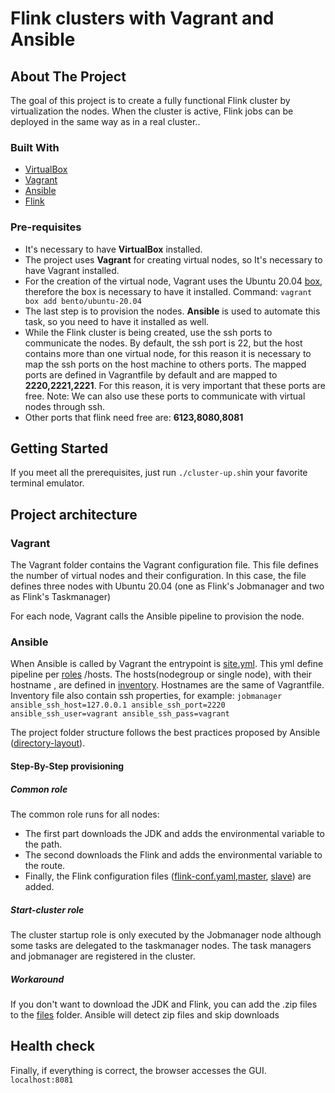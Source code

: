 # Flink clusters with Vagrant and Ansible

## About The Project

The goal of this project is to create a fully functional Flink cluster by virtualization the nodes. 
When the cluster is active, Flink jobs can be deployed in the same way as in a real cluster..

### Built With

* [VirtualBox](https://www.virtualbox.org/)
* [Vagrant](https://github.com/hashicorp/vagrant)
* [Ansible](https://github.com/ansible/ansible)
* [Flink](https://flink.apache.org/)

### Pre-requisites

* It's necessary to have **VirtualBox** installed.
* The project uses **Vagrant** for creating virtual nodes, so It's necessary to have Vagrant installed.
* For the creation of the virtual node, Vagrant uses the Ubuntu 20.04 [box](https://www.vagrantup.com/docs/boxes), 
  therefore the box is necessary to have it installed. Command: `vagrant box add bento/ubuntu-20.04`
* The last step is to provision the nodes. **Ansible** is used to automate this task, so you need to have it installed as well.
* While the Flink cluster is being created, use the ssh ports to communicate the nodes. By default, the ssh port is 22, 
  but the host contains more than one virtual node, for this reason it is necessary to map the ssh ports on the host machine to others ports. 
  The mapped ports are defined in Vagrantfile by default and are mapped to **2220,2221,2221**. For this reason, 
  it is very important that these ports are free.
  Note: We can also use these ports to communicate with virtual nodes through ssh.
* Other ports that flink need free are: **6123,8080,8081**

## Getting Started
If you meet all the prerequisites, just run `./cluster-up.sh`in your favorite terminal emulator.

## Project architecture

### Vagrant
The Vagrant folder contains the Vagrant configuration file. This file defines the number of virtual nodes and their configuration. 
In this case, the file defines three nodes with Ubuntu 20.04 (one as Flink's Jobmanager and two as Flink's Taskmanager)

For each node, Vagrant calls the Ansible pipeline to provision the node.

### Ansible 

When Ansible is called by Vagrant the entrypoint is [site.yml](ansible/site.yml). 
This yml define pipeline per [roles](https://docs.ansible.com/ansible/latest/user_guide/playbooks_reuse_roles.html) /hosts.
The hosts(nodegroup or single node), with their hostname , are defined in [inventory](ansible/inventory). Hostnames are the same of Vagrantfile.
Inventory file also contain ssh properties, for example: `jobmanager ansible_ssh_host=127.0.0.1 ansible_ssh_port=2220 ansible_ssh_user=vagrant ansible_ssh_pass=vagrant`

The project folder structure follows the best practices proposed by Ansible ([directory-layout](https://docs.ansible.com/ansible/2.8/user_guide/playbooks_best_practices.html#directory-layout)).

#### Step-By-Step provisioning
##### Common role

The common role runs for all nodes:
* The first part downloads the JDK and adds the environmental variable to the path.
* The second downloads the Flink and adds the environmental variable to the route.
* Finally, the Flink configuration files ([flink-conf.yaml](ansible/roles/common/files/flink-conf.yaml),[master](ansible/roles/common/files/masters), [slave](ansible/roles/common/files/masters)) are added.

##### Start-cluster role 

The cluster startup role is only executed by the Jobmanager node although some tasks are delegated to the taskmanager nodes.
The task managers and jobmanager are registered in the cluster. 

##### Workaround
If you don't want to download the JDK and Flink, you can add the .zip files to the [files](ansible/roles/common/files) folder.
Ansible will detect zip files and skip downloads

## Health check
Finally, if everything is correct, the browser accesses the GUI.  `localhost:8081`